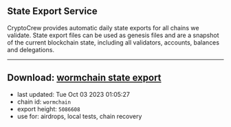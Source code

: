 ## State Export Service
CryptoCrew provides automatic daily state exports for all chains we validate. State export files can be used as genesis files and are a snapshot of the current blockchain state, including all validators, accounts, balances and delegations.

---
**Download: [wormchain state export](https://dl.ccvalidators.com/SERVICE/wormchain/wormchain_export_5086608.json)**
---

- last updated: Tue Oct 03 2023 01:05:27
- chain id: `wormchain`
- export height: `5086608`
- use for: airdrops, local tests, chain recovery
